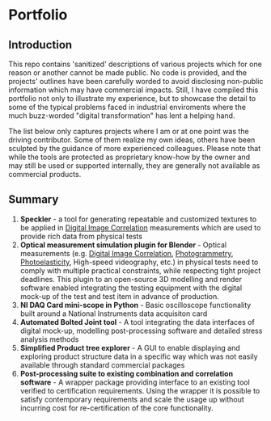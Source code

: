 # Portfolio
## Introduction
This repo contains 'sanitized' descriptions of various projects which for one reason or another cannot be made public. No code is provided, and the projects' outlines have been carefully worded to avoid disclosing non-public information which may have commercial impacts. Still, I have compiled this portfolio not only to illustrate my experience, but to showcase the detail to some of the typical problems faced in industrial enviroments where the much buzz-worded "digital transformation" has lent a helping hand. 

The list below only captures projects where I am or at one point was the driving contributor. Some of them realize my own ideas, others have been sculpted by the guidance of more experienced colleagues.  Please note that while the tools are protected as proprietary know-how by the owner and may still be used or supported internally, they are generally not available as commercial products.

## Summary

1. **Speckler** - a tool for generating repeatable and customized textures to be applied in [Digital Image Correlation](https://en.wikipedia.org/wiki/Digital_image_correlation_and_tracking) measurements which are used to provide rich data from physical tests 
2. **Optical measurement simulation plugin for Blender** - Optical measurements (e.g. [Digital Image Correlation](https://en.wikipedia.org/wiki/Digital_image_correlation_and_tracking), [Photogrammetry](https://en.wikipedia.org/wiki/Photogrammetry), [Photoelasticity](https://en.wikipedia.org/wiki/Photoelasticity), High-speed videography, etc.) in physical tests need to comply with multiple practical constraints, while respecting tight project deadlines. This plugin to an open-source 3D modelling and render software enabled integrating the testing equipment with the digital mock-up of the test and test item in advance of production.
3. **NI DAQ Card mini-scope in Python** - Basic oscilloscope functionality built around a National Instruments data acquisiton card
4. **Automated Bolted Joint tool** - A tool integrating the data interfaces of digital mock-up, modelling post-processing software and detailed stress analysis methods
5. **Simplified Product tree explorer** - A GUI to enable displaying and exploring product structure data in a specific way which was not easily available through standard commercial packages
6. **Post-processing suite to existing combination and correlation software** - A wrapper package providing interface to an existing tool verified to certification requirements. Using the wrapper it is possible to satisfy contemporary requirements and scale the usage up without incurring cost for re-certification of the core functionality. 
